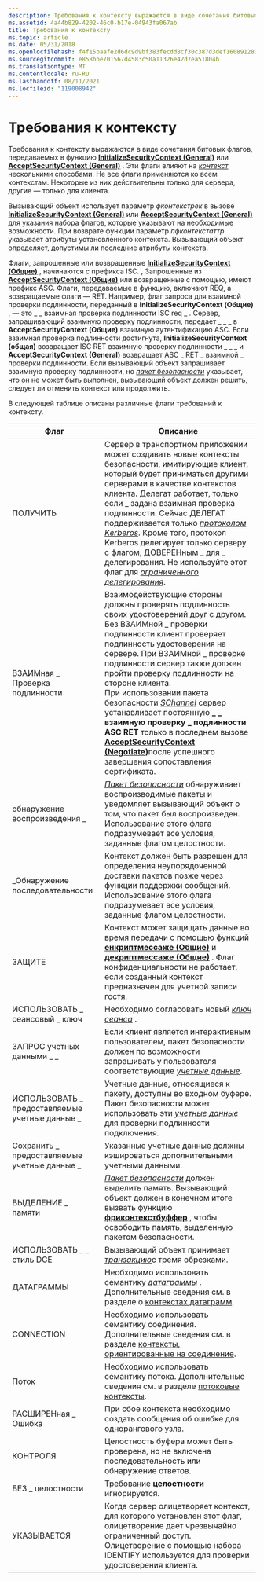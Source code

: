```yaml
---
description: Требования к контексту выражаются в виде сочетания битовых флагов, передаваемых в функцию InitializeSecurityContext (General) или AcceptSecurityContext (General).
ms.assetid: 4a44b829-4202-46c0-b17e-04943fa067ab
title: Требования к контексту
ms.topic: article
ms.date: 05/31/2018
ms.openlocfilehash: f4f15baafe2d6dc9d9bf383fecdd8cf30c387d3def16089128346ee60d79d0fc
ms.sourcegitcommit: e858bbe701567d4583c50a11326e42d7ea51804b
ms.translationtype: MT
ms.contentlocale: ru-RU
ms.lasthandoff: 08/11/2021
ms.locfileid: "119008942"
---
```

# <a name="context-requirements"></a>Требования к контексту

Требования к контексту выражаются в виде сочетания битовых флагов, передаваемых в функцию [**InitializeSecurityContext (General)**](/windows/win32/api/sspi/nf-sspi-initializesecuritycontexta) или [**AcceptSecurityContext (General)**](/windows/win32/api/sspi/nf-sspi-acceptsecuritycontext) . Эти флаги влияют на [*контекст*](/windows/desktop/SecGloss/c-gly) несколькими способами. Не все флаги применяются ко всем контекстам. Некоторые из них действительны только для сервера, другие — только для клиента.

Вызывающий объект использует параметр *фконтекстрек* в вызове [**InitializeSecurityContext (General)**](/windows/win32/api/sspi/nf-sspi-initializesecuritycontexta) или [**AcceptSecurityContext (General)**](/windows/win32/api/sspi/nf-sspi-acceptsecuritycontext) для указания набора флагов, которые указывают на необходимые возможности. При возврате функции параметр *пфконтекстаттр* указывает атрибуты установленного контекста. Вызывающий объект определяет, допустимы ли последние атрибуты контекста.

Флаги, запрошенные или возвращенные [**InitializeSecurityContext (Общие)**](/windows/win32/api/sspi/nf-sspi-initializesecuritycontexta) , начинаются с префикса ISC. , Запрошенные из [**AcceptSecurityContext (Общие)**](/windows/win32/api/sspi/nf-sspi-acceptsecuritycontext) или возвращенные с помощью, имеют префикс ASC. Флаги, передаваемые в функцию, включают REQ, а возвращаемые флаги — RET. Например, флаг запроса для взаимной проверки подлинности, переданный в **InitializeSecurityContext (Общие)** , — это \_ \_ взаимная проверка подлинности ISC req \_ . Сервер, запрашивающий взаимную проверку подлинности, передает \_ \_ \_ в **AcceptSecurityContext (Общие)** взаимную аутентификацию ASC. Если взаимная проверка подлинности достигнута, **InitializeSecurityContext (общая)** возвращает ISC RET взаимную проверку подлинности \_ \_ \_ и **AcceptSecurityContext (General)** возвращает ASC \_ RET \_ взаимной \_ проверки подлинности. Если вызывающий объект запрашивает взаимную проверку подлинности, но [*пакет безопасности*](/windows/desktop/SecGloss/s-gly) указывает, что он не может быть выполнен, вызывающий объект должен решить, следует ли отменить контекст или продолжить.

В следующей таблице описаны различные флаги требований к контексту.



| Флаг                             | Описание                                                                                                                                                                                                                                                                                                                                                                                                                                                                                                                                                                                                |
|----------------------------------|------------------------------------------------------------------------------------------------------------------------------------------------------------------------------------------------------------------------------------------------------------------------------------------------------------------------------------------------------------------------------------------------------------------------------------------------------------------------------------------------------------------------------------------------------------------------------------------------------------|
| ПОЛУЧИТЬ<br/>              | Сервер в транспортном приложении может создавать новые контексты безопасности, имитирующие клиент, который будет приниматься другими серверами в качестве контекстов клиента. Делегат работает, только если \_ задана взаимная проверка подлинности. Сейчас ДЕЛЕГАТ поддерживается только [*протоколом Kerberos*](/windows/desktop/SecGloss/k-gly). Кроме того, протокол Kerberos делегирует только серверу с флагом, ДОВЕРЕНным \_ для \_ делегирования. Не используйте этот флаг для [*ограниченного делегирования*](/windows/desktop/SecGloss/c-gly).<br/> |
| ВЗАИМная \_ Проверка подлинности<br/>          | Взаимодействующие стороны должны проверять подлинность своих удостоверений друг с другом. Без ВЗАИМной \_ проверки подлинности клиент проверяет подлинность удостоверения на сервере. При ВЗАИМной \_ проверке подлинности сервер также должен пройти проверку подлинности на стороне клиента.<br/> При использовании пакета безопасности [*SChannel*](/windows/desktop/SecGloss/s-gly) сервер устанавливает постоянную **\_ \_ взаимную проверку \_ подлинности ASC RET** только в последнем вызове [**AcceptSecurityContext (Negotiate)**](/windows/win32/api/sspi/nf-sspi-acceptsecuritycontext)после успешного завершения сопоставления сертификата.<br/>           |
| обнаружение воспроизведения \_<br/>        | [*Пакет безопасности*](/windows/desktop/SecGloss/s-gly) обнаруживает воспроизводимые пакеты и уведомляет вызывающий объект о том, что пакет был воспроизведен. Использование этого флага подразумевает все условия, заданные флагом целостности.<br/>                                                                                                                                                                                                                                                                                                                      |
| \_Обнаружение последовательности<br/>      | Контекст должен быть разрешен для определения неупорядоченной доставки пакетов позже через функции поддержки сообщений. Использование этого флага подразумевает все условия, заданные флагом целостности.<br/>                                                                                                                                                                                                                                                                                                                                                                                             |
| ЗАЩИТЕ<br/>       | Контекст может защищать данные во время передачи с помощью функций [**енкриптмессаже (Общие)**](/windows/win32/api/sspi/nf-sspi-encryptmessage) и [**декриптмессаже (Общие)**](/windows/win32/api/sspi/nf-sspi-decryptmessage) . Флаг конфиденциальности не работает, если созданный контекст предназначен для учетной записи гостя.<br/>                                                                                                                                                                                                                                                                                                      |
| ИСПОЛЬЗОВАТЬ \_ сеансовый \_ ключ<br/>     | Необходимо согласовать новый [*ключ сеанса*](/windows/desktop/SecGloss/s-gly) .<br/>                                                                                                                                                                                                                                                                                                                                                                                                                                                                                   |
| ЗАПРОС учетных данными \_ \_<br/>    | Если клиент является интерактивным пользователем, пакет безопасности должен по возможности запрашивать у пользователя соответствующие [*учетные данные*](/windows/desktop/SecGloss/c-gly).<br/>                                                                                                                                                                                                                                                                                                                                                                                          |
| ИСПОЛЬЗОВАТЬ \_ предоставляемые учетные данные \_<br/>  | Учетные данные, относящиеся к пакету, доступны во входном буфере. Пакет безопасности может использовать эти [*учетные данные*](/windows/desktop/SecGloss/c-gly) для проверки подлинности подключения.<br/>                                                                                                                                                                                                                                                                                                                                                                |
| Сохранить \_ предоставляемые учетные данные \_<br/> | Указанные учетные данные должны кэшироваться дополнительными учетными данными.<br/>                                                                                                                                                                                                                                                                                                                                                                                                                                                                                                                    |
| ВЫДЕЛЕНИЕ \_ памяти<br/>      | [*Пакет безопасности*](/windows/desktop/SecGloss/s-gly) должен выделить память. Вызывающий объект должен в конечном итоге вызвать функцию [**фриконтекстбуффер**](/windows/desktop/api/Sspi/nf-sspi-freecontextbuffer) , чтобы освободить память, выделенную пакетом безопасности.<br/>                                                                                                                                                                                                                                                                                                                      |
| ИСПОЛЬЗОВАТЬ \_ \_ стиль DCE<br/>       | Вызывающий объект принимает [*транзакцию*](/windows/desktop/SecGloss/t-gly)с тремя обрезками.<br/>                                                                                                                                                                                                                                                                                                                                                                                                                                                              |
| ДАТАГРАММЫ<br/>              | Необходимо использовать семантику [*датаграммы*](/windows/desktop/SecGloss/d-gly) . Дополнительные сведения см. в разделе о [контекстах датаграмм](datagram-contexts.md).<br/>                                                                                                                                                                                                                                                                                                                                                                                                                        |
| CONNECTION<br/>            | Необходимо использовать семантику соединения. Дополнительные сведения см. в разделе [контексты, ориентированные на соединение](connection-oriented-contexts.md).<br/>                                                                                                                                                                                                                                                                                                                                                                                                                                                                  |
| Поток<br/>                | Необходимо использовать семантику потока. Дополнительные сведения см. в разделе [потоковые контексты](stream-contexts.md).<br/>                                                                                                                                                                                                                                                                                                                                                                                                                                                                                                |
| РАСШИРЕНная \_ Ошибка<br/>       | При сбое контекста необходимо создать сообщения об ошибке для однорангового узла.<br/>                                                                                                                                                                                                                                                                                                                                                                                                                                                                                                                       |
| КОНТРОЛЯ<br/>             | Целостность буфера может быть проверена, но не включена последовательность или обнаружение ответов.<br/>                                                                                                                                                                                                                                                                                                                                                                                                                                                                                                               |
| БЕЗ \_ целостности<br/>         | Требование **целостности** игнорируется.<br/>                                                                                                                                                                                                                                                                                                                                                                                                                                                                                                                                                       |
| УКАЗЫВАЕТСЯ<br/>              | Когда сервер олицетворяет контекст, для которого установлен этот флаг, олицетворение дает чрезвычайно ограниченный доступ. Олицетворение с помощью набора IDENTIFY используется для проверки удостоверения клиента.<br/>                                                                                                                                                                                                                                                                                                                                                                                                       |



 

 

